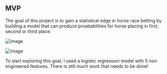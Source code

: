 ## MVP 

The goal of this project is to gain a statistical edge in horse race betting by building a model that can produce proababilities for horse placing in first, second or third place.


![image](https://user-images.githubusercontent.com/43186680/117891920-c0349c80-b285-11eb-9156-d9524773b7c4.png)


![image](https://user-images.githubusercontent.com/43186680/117893056-b2801680-b287-11eb-93d6-7d92cacd2352.png)


To start exploring this goal, I used a logistic regression model with 5 non engineered features. There is still much work that needs to be done!
